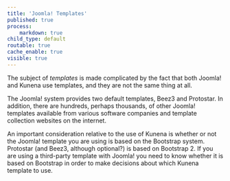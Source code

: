 ```yaml
---
title: 'Joomla! Templates'
published: true
process:
    markdown: true
child_type: default
routable: true
cache_enable: true
visible: true
---
```


The subject of *templates* is made complicated by the fact that both Joomla! and Kunena use templates, and they are not the same thing at all.

The Joomla! system provides two default templates, Beez3 and Protostar. In addition, there are hundreds, perhaps thousands, of other Joomla! templates available from various software companies and template collection websites on the internet.

An important consideration relative to the use of Kunena is whether or not the Joomla! template you are using is based on the Bootstrap system. Protostar (and Beez3, although optional?) is based on Bootstrap 2. If you are using a third-party template with Joomla! you need to know whether it is based on Bootstrap in order to make decisions about which Kunena template to use.